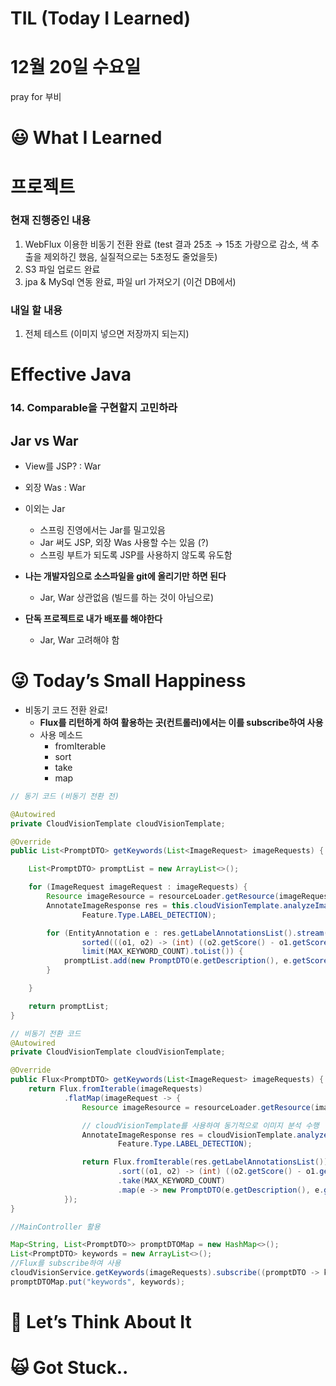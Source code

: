 # TIL (Today I Learned)

# 12월 20일 수요일

pray for 부비

# 😃 What I Learned

# 프로젝트

### 현재 진행중인 내용

1. WebFlux 이용한 비동기 전환 완료 (test 결과 25초 → 15초 가량으로 감소, 색 추출을 제외하긴 했음, 실질적으로는 5초정도 줄었을듯)
2. S3 파일 업로드 완료
3. jpa & MySql 연동 완료, 파일 url 가져오기 (이건 DB에서)

### 내일 할 내용

1. 전체 테스트 (이미지 넣으면 저장까지 되는지)

# Effective Java

### 14. Comparable을 구현할지 고민하라

## Jar vs War

- View를 JSP? : War
- 외장 Was : War
- 이외는 Jar
    - 스프링 진영에서는 Jar를 밀고있음
    - Jar 써도 JSP, 외장 Was 사용할 수는 있음 (?)
    - 스프링 부트가 되도록 JSP를 사용하지 않도록 유도함

- **나는 개발자임으로 소스파일을 git에 올리기만 하면 된다**
    - Jar, War 상관없음 (빌드를 하는 것이 아님으로)
- **단독 프로젝트로 내가 배포를 해야한다**
    - Jar, War 고려해야 함

# 😜 Today’s Small Happiness

- 비동기 코드 전환 완료!
    - **Flux를 리턴하게 하여 활용하는 곳(컨트롤러)에서는 이를 subscribe하여 사용**
    - 사용 메소드
        - fromIterable
        - sort
        - take
        - map

```java
// 동기 코드 (비동기 전환 전)

@Autowired
private CloudVisionTemplate cloudVisionTemplate;

@Override
public List<PromptDTO> getKeywords(List<ImageRequest> imageRequests) {

    List<PromptDTO> promptList = new ArrayList<>();

    for (ImageRequest imageRequest : imageRequests) {
        Resource imageResource = resourceLoader.getResource(imageRequest.getUrl());
        AnnotateImageResponse res = this.cloudVisionTemplate.analyzeImage(imageResource,
                Feature.Type.LABEL_DETECTION);

        for (EntityAnnotation e : res.getLabelAnnotationsList().stream().
                sorted(((o1, o2) -> (int) ((o2.getScore() - o1.getScore()) * 10000))).
                limit(MAX_KEYWORD_COUNT).toList()) {
            promptList.add(new PromptDTO(e.getDescription(), e.getScore(), PromptDTOEnum.KEYWORD.getType()));
        }

    }

    return promptList;
}
```

```java
// 비동기 전환 코드
@Autowired
private CloudVisionTemplate cloudVisionTemplate;

@Override
public Flux<PromptDTO> getKeywords(List<ImageRequest> imageRequests) {
    return Flux.fromIterable(imageRequests)
            .flatMap(imageRequest -> {
                Resource imageResource = resourceLoader.getResource(imageRequest.getUrl());

                // cloudVisionTemplate를 사용하여 동기적으로 이미지 분석 수행
                AnnotateImageResponse res = cloudVisionTemplate.analyzeImage(imageResource,
                        Feature.Type.LABEL_DETECTION);

                return Flux.fromIterable(res.getLabelAnnotationsList())
                        .sort((o1, o2) -> (int) ((o2.getScore() - o1.getScore()) * 10000))
                        .take(MAX_KEYWORD_COUNT)
                        .map(e -> new PromptDTO(e.getDescription(), e.getScore(), PromptDTOEnum.KEYWORD.getType()));
            });
}
```

```java
//MainController 활용

Map<String, List<PromptDTO>> promptDTOMap = new HashMap<>();
List<PromptDTO> keywords = new ArrayList<>();
//Flux를 subscribe하여 사용
cloudVisionService.getKeywords(imageRequests).subscribe((promptDTO -> keywords.add(promptDTO)));
promptDTOMap.put("keywords", keywords);
```

# 🧐 Let’s Think About It

# 🙀 Got Stuck..
